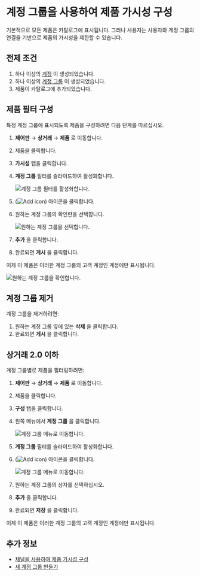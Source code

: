 # 계정 그룹을 사용하여 제품 가시성 구성

기본적으로 모든 제품은 카탈로그에 표시됩니다. 그러나 사용자는 사용자와 계정 그룹의 연결을 기반으로 제품의 가시성을 제한할 수 있습니다.

## 전제 조건

1. 하나 이상의 [계정](../../../users-and-accounts/account-management.md) 이 생성되었습니다.
1. 하나 이상의 [계정 그룹](../../../users-and-accounts/account-management/creating-a-new-account-group.md) 이 생성되었습니다.
1. 제품이 카탈로그에 추가되었습니다.

## 제품 필터 구성

특정 계정 그룹에 표시되도록 제품을 구성하려면 다음 단계를 따르십시오.

1. **제어판** → **상거래** → **제품** 로 이동합니다.
1. 제품을 클릭합니다.
1. **가시성** 탭을 클릭합니다.
1. **계정 그룹** 필터를 슬라이드하여 활성화합니다.

    ![계정 그룹 필터를 활성화합니다.](./configuring-product-visibility-using-account-groups/images/01.png)

1. (![Add icon](../../../images/icon-add.png)) 아이콘을 클릭합니다.
1. 원하는 계정 그룹의 확인란을 선택합니다.

    ![원하는 계정 그룹을 선택합니다.](./configuring-product-visibility-using-account-groups/images/02.png)

1. **추가** 을 클릭합니다.
1. 완료되면 **게시** 을 클릭합니다.

이제 이 제품은 이러한 계정 그룹의 고객 계정인 계정에만 표시됩니다.

![원하는 계정 그룹을 확인합니다.](./configuring-product-visibility-using-account-groups/images/03.png)

## 계정 그룹 제거

계정 그룹을 제거하려면:

1. 원하는 계정 그룹 옆에 있는 **삭제** 을 클릭합니다.
1. 완료되면 **게시** 을 클릭합니다.

## 상거래 2.0 이하

계정 그룹별로 제품을 필터링하려면:

1. **제어판** → **상거래** → **제품** 로 이동합니다.
1. 제품을 클릭합니다.
1. **구성** 탭을 클릭합니다.
1. 왼쪽 메뉴에서 **계정 그룹** 을 클릭합니다.

    ![계정 그룹 메뉴로 이동합니다.](./configuring-product-visibility-using-account-groups/images/04.png)

1. **계정 그룹** 필터를 슬라이드하여 활성화합니다.
1. (![Add icon](../../../images/icon-add.png)) 아이콘을 클릭합니다.

    ![계정 그룹 메뉴로 이동합니다.](./configuring-product-visibility-using-account-groups/images/05.png)

1. 원하는 계정 그룹의 상자를 선택하십시오.
1. **추가** 을 클릭합니다.
1. 완료되면 **저장** 을 클릭합니다.

이제 이 제품은 이러한 계정 그룹의 고객 계정인 계정에만 표시됩니다.

## 추가 정보

* [채널을 사용하여 제품 가시성 구성](../../../store-management/channels/configuring-product-visibility-using-channels.md)
* [새 계정 그룹 만들기](../../../users-and-accounts/account-management/creating-a-new-account-group.md)
